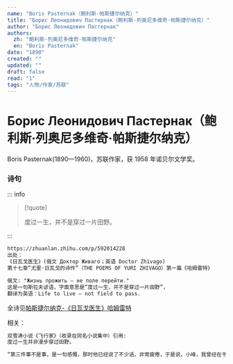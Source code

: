 ```yaml
---
name: "Boris Pasternak（鲍利斯·帕斯捷尔纳克）"
title: "Борис Леонидович Пастернак（鲍利斯·列奥尼多维奇·帕斯捷尔纳克）"
author: "Борис Леонидович Пастернак"
authors:
  zh: "鲍利斯·列奥尼多维奇·帕斯捷尔纳克"
  en: "Boris Pasternak"
date: "1890"
created: ""
updated: ""
draft: false
read: "1"
tags: "人物/作家/苏联"
---
```


# Борис Леонидович Пастернак（鲍利斯·列奥尼多维奇·帕斯捷尔纳克）

Boris Pasternak(1890—1960)，苏联作家，获 1958 年诺贝尔文学奖。

### 诗句

::: info

> [!quote]
>
> 度过一生，并不是穿过一片田野。

:::

```markdown
https://zhuanlan.zhihu.com/p/592014228
出处：
《日瓦戈医生》(俄文 Доктор Живаго；英语 Doctor Zhivago)
第十七章“尤里·日瓦戈的诗作”（THE POEMS OF YURI ZHIVAGO）第一篇《哈姆雷特》

俄文: "Жизнь прожить — не поле перейти."
这是一句斯拉夫谚语，字面意思是“度过一生，并不是穿过一片田野”，
翻译为英语：Life to live — not field to pass.
```

全诗见[帕斯捷尔纳克-《日瓦戈医生》哈姆雷特](../post/pasternak-1957.md)

相关：

```markdown
双雪涛小说《飞行家》（收录在同名小说集中）引用:
度过一生并非漫步穿过田野。

“第三件事不是事，是一句感慨，那时他已经说了不少话，非常疲倦，于是说，小峰，我曾经在书上看过一句话，今天才深有体会。我说，爸，什么话？他说，度过一生并非漫步穿过田野，忘了这话是谁说的，现在突然想起，觉得很有道理，很想念躺在房檐上看书的时候，有机会你也可以试试。说完就闭上眼睛睡着了，再没清醒过来”
```
